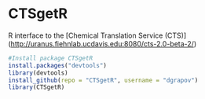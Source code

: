 CTSgetR
=======

R interface to the [Chemical Translation Service (CTS)] (http://uranus.fiehnlab.ucdavis.edu:8080/cts-2.0-beta-2/)

```R
#Install package CTSgetR
install.packages("devtools")
library(devtools)
install_github(repo = "CTSgetR", username = "dgrapov")
library(CTSgetR)
```
